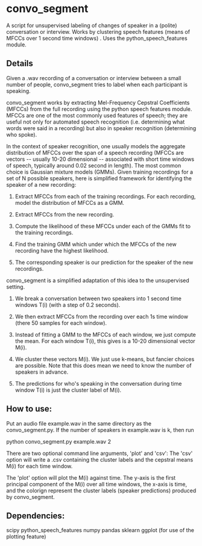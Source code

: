 # convo_segment
A script for unsupervised labeling of changes of speaker in a (polite) conversation or interview. Works by clustering speech features (means of MFCCs over 1 second time windows) . Uses the python_speech_features module. 


## Details

Given a .wav recording of a conversation or interview between a small number of people, convo_segment tries to label when each participant is speaking. 

convo_segment works by extracting Mel-Frequency Cepstral Coefficients (MFCCs) from the full recording using the python speech features module. MFCCs are one of the most commonly used features of speech; they are useful not only for automated speech recognition (i.e. determining what words were said in a recording) but also in speaker recognition (determining who spoke).

In the context of speaker recognition, one usually models the aggregate distribution of MFCCs over the span of a speech recording (MFCCs are vectors -- usually 10-20 dimensional -- associated with short time windows of speech, typically around 0.02 second in length). The most common choice is Gaussian mixture models (GMMs). Given training recordings for a set of N possible speakers, here is simplified framework for identifying the speaker of a new recording:

1) Extract MFCCs from each of the training recordings. For each recording, model the distribution of MFCCs as a GMM.

2) Extract MFCCs from the new recording. 

3) Compute the likelihood of these MFCCs under each of the GMMs fit to the training recordings.

3) Find the training GMM which under which the MFCCs of the new recording have the highest likelihood. 

4) The corresponding speaker is our prediction for the speaker of the new recordings. 



convo_segment is a simplified adaptation of this idea to the unsupervised setting. 

1) We break a conversation between two speakers into 1 second time windows T(i) (with a step of 0.2 seconds). 

2) We then extract MFCCs from the recording over each 1s time window (there 50 samples for each window). 

3) Instead of fitting a GMM to the MFCCs of each window, we just compute the mean. For each window T(i), this gives is a 10-20 dimensional vector M(i). 

4) We cluster these vectors M(i). We just use k-means, but fancier choices are possible. Note that this does mean we need to know the number of speakers in advance. 

5) The predictions for who's speaking in the conversation during time window T(i) is just the cluster label of M(i).



## How to use:

Put an audio file example.wav in the same directory as the convo_segment.py. If the number of speakers in example.wav is k, then run

python convo_segment.py example.wav 2

There are two optional command line arguments, 'plot' and 'csv':
The 'csv' option will write a .csv containing the cluster labels and the cepstral means M(i) for each time window.

The 'plot' option will plot the M(i) against time. The y-axis is the first principal component of the M(i) over all time windows, the x-axis is time, and the colorign represent the cluster labels (speaker predictions) produced by convo_segment. 


## Dependencies:

scipy
python_speech_features
numpy 
pandas 
sklearn
ggplot (for use of the plotting feature)
